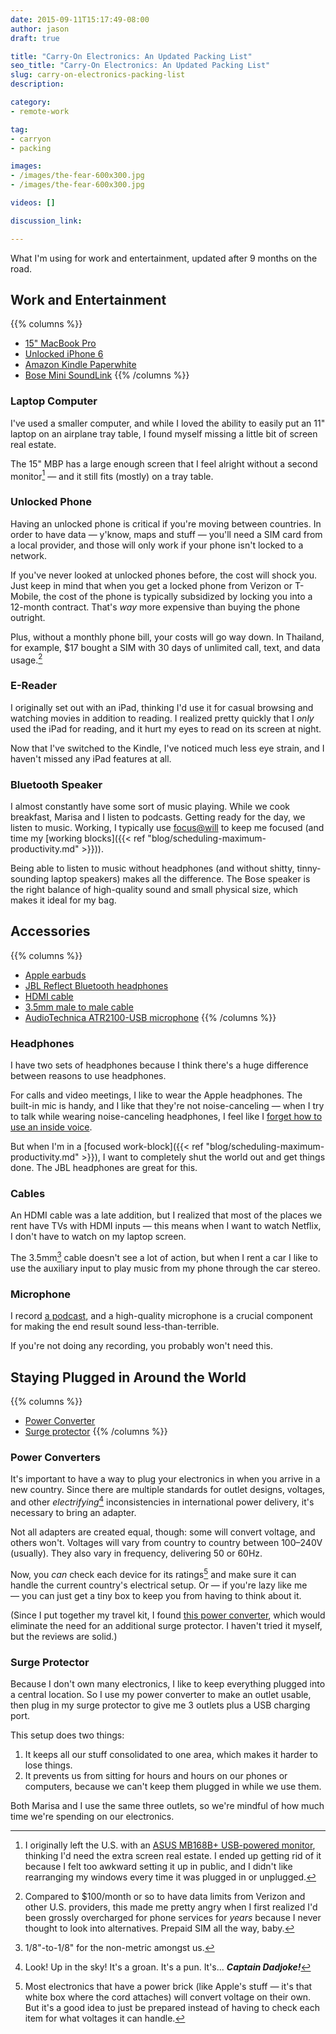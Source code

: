 ```yaml
---
date: 2015-09-11T15:17:49-08:00
author: jason
draft: true

title: "Carry-On Electronics: An Updated Packing List"
seo_title: "Carry-On Electronics: An Updated Packing List"
slug: carry-on-electronics-packing-list
description: 

category:
- remote-work

tag:
- carryon
- packing

images:
- /images/the-fear-600x300.jpg
- /images/the-fear-600x300.jpg

videos: []

discussion_link:

---
```

What I'm using for work and entertainment, updated after 9 months on the road.

## Work and Entertainment

{{% columns %}}
- [15" MacBook Pro](http://amzn.to/1VRGz8G)
- [Unlocked iPhone 6](http://amzn.to/1VRGzVX)
- [Amazon Kindle Paperwhite](http://amzn.to/1UHu7Lj)
- [Bose Mini SoundLink](http://amzn.to/1UHuc1M)
{{% /columns %}}

### Laptop Computer

I've used a smaller computer, and while I loved the ability to easily put an 11" laptop on an airplane tray table, I found myself missing a little bit of screen real estate.

The 15" MBP has a large enough screen that I feel alright without a second monitor[^usb-monitor] — and it still fits (mostly) on a tray table.

[^usb-monitor]:
    I originally left the U.S. with an [ASUS MB168B+ USB-powered monitor](http://amzn.to/1yX0wx5), thinking I'd need the extra screen real estate. I ended up getting rid of it because I felt too awkward setting it up in public, and I didn't like rearranging my windows every time it was plugged in or unplugged.

### Unlocked Phone

Having an unlocked phone is critical if you're moving between countries. In order to have data — y'know, maps and stuff — you'll need a SIM card from a local provider, and those will only work if your phone isn't locked to a network.

If you've never looked at unlocked phones before, the cost will shock you. Just keep in mind that when you get a locked phone from Verizon or T-Mobile, the cost of the phone is typically subsidized by locking you into a 12-month contract. That's *way* more expensive than buying the phone outright.

Plus, without a monthly phone bill, your costs will go way down. In Thailand, for example, $17 bought a SIM with 30 days of unlimited call, text, and data usage.[^compare]

[^compare]:
    Compared to $100/month or so to have data limits from Verizon and other U.S. providers, this made me pretty angry when I first realized I'd been grossly overcharged for phone services for *years* because I never thought to look into alternatives. Prepaid SIM all the way, baby.

### E-Reader

I originally set out with an iPad, thinking I'd use it for casual browsing and watching movies in addition to reading. I realized pretty quickly that I *only* used the iPad for reading, and it hurt my eyes to read on its screen at night.

Now that I've switched to the Kindle, I've noticed much less eye strain, and I haven't missed any iPad features at all.

### Bluetooth Speaker

I almost constantly have some sort of music playing. While we cook breakfast, Marisa and I listen to podcasts. Getting ready for the day, we listen to music. Working, I typically use [focus@will](https://www.focusatwill.com/fwf/?rc=7287523) to keep me focused (and time my [working blocks]({{< ref "blog/scheduling-maximum-productivity.md" >}})).

Being able to listen to music without headphones (and without shitty, tinny-sounding laptop speakers) makes all the difference. The Bose speaker is the right balance of high-quality sound and small physical size, which makes it ideal for my bag.

## Accessories

{{% columns %}}
- [Apple earbuds](http://amzn.to/1M1YKUj)
- [JBL Reflect Bluetooth headphones](http://amzn.to/1UH03j0)
- [HDMI cable](http://amzn.to/1NtWetn)
- [3.5mm male to male cable](http://amzn.to/1NtWkBf)
- [AudioTechnica ATR2100-USB microphone](http://amzn.to/1gePPn1)
{{% /columns %}}

### Headphones

I have two sets of headphones because I think there's a huge difference between reasons to use headphones.

For calls and video meetings, I like to wear the Apple headphones. The built-in mic is handy, and I like that they're not noise-canceling — when I try to talk while wearing noise-canceling headphones, I feel like I [forget how to use an inside voice](https://www.youtube.com/watch?v=a-jRJJqrMZQ).

But when I'm in a [focused work-block]({{< ref "blog/scheduling-maximum-productivity.md" >}}), I want to completely shut the world out and get things done. The JBL headphones are great for this.

### Cables

An HDMI cable was a late addition, but I realized that most of the places we rent have TVs with HDMI inputs — this means when I want to watch Netflix, I don't have to watch on my laptop screen.

The 3.5mm[^metric] cable doesn't see a lot of action, but when I rent a car I like to use the auxiliary input to play music from my phone through the car stereo.

[^metric]:
    1/8"-to-1/8" for the non-metric amongst us.

### Microphone

I record [a podcast](http://www.2FTAT.com), and a high-quality microphone is a crucial component for making the end result sound less-than-terrible.

If you're not doing any recording, you probably won't need this.

## Staying Plugged in Around the World

{{% columns %}}
- [Power Converter](http://amzn.to/1KcNy3y)
- [Surge protector](http://amzn.to/1geQsNq)
{{% /columns %}}

### Power Converters

It's important to have a way to plug your electronics in when you arrive in a new country. Since there are multiple standards for outlet designs, voltages, and other *electrifying*[^cdj] inconsistencies in international power delivery, it's necessary to bring an adapter.

[^cdj]:
    Look! Up in the sky! It's a groan. It's a pun. It's... **_Captain Dadjoke!_**

Not all adapters are created equal, though: some will convert voltage, and others won't. Voltages will vary from country to country between 100–240V (usually). They also vary in frequency, delivering 50 or 60Hz.

Now, you *can* check each device for its ratings[^power-brick] and make sure it can handle the current country's electrical setup. Or — if you're lazy like me — you can just get a tiny box to keep you from having to think about it.

[^power-brick]:
    Most electronics that have a power brick (like Apple's stuff — it's that white box where the cord attaches) will convert voltage on their own. But it's a good idea to just be prepared instead of having to check each item for what voltages it can handle.

(Since I put together my travel kit, I found [this power converter](http://amzn.to/1KcNy3y), which would eliminate the need for an additional surge protector. I haven't tried it myself, but the reviews are solid.)

### Surge Protector

Because I don't own many electronics, I like to keep everything plugged into a central location. So I use my power converter to make an outlet usable, then plug in my surge protector to give me 3 outlets plus a USB charging port.

This setup does two things:

1. It keeps all our stuff consolidated to one area, which makes it harder to lose things.
2. It prevents us from sitting for hours and hours on our phones or computers, because we can't keep them plugged in while we use them.

Both Marisa and I use the same three outlets, so we're mindful of how much time we're spending on our electronics. 